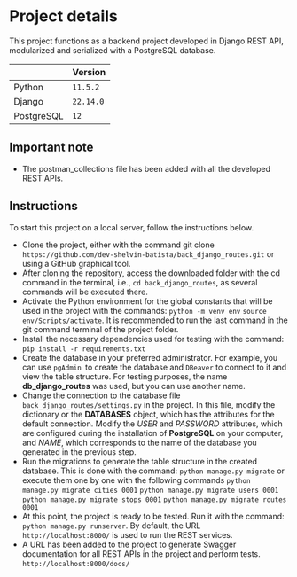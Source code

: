 
# Project details
This project functions as a backend project developed in Django REST API, modularized and serialized with a PostgreSQL database.

| |Version |
|----------------|-------------------------------|
|Python |`11.5.2` |
|Django |`22.14.0`|
|PostgreSQL |`12`|

## Important note
- The postman_collections file has been added with all the developed REST APIs.

## Instructions
To start this project on a local server, follow the instructions below.

- Clone the project, either with the command git clone `https://github.com/dev-shelvin-batista/back_django_routes.git` or using a GitHub graphical tool.
- After cloning the repository, access the downloaded folder with the cd command in the terminal, i.e., `cd back_django_routes`, as several commands will be executed there.
- Activate the Python environment for the global constants that will be used in the project with the commands:  `python -m venv env` `source env/Scripts/activate`. It is recommended to run the last command in the git command terminal of the project folder.
- Install the necessary dependencies used for testing with the command: `pip install -r requirements.txt`
- Create the database in your preferred administrator. For example, you can use `pgAdmin `to create the database and `DBeaver` to connect to it and view the table structure. For testing purposes, the name **db_django_routes** was used, but you can use another name.
- Change the connection to the database file `back_django_routes/settings.py` in the project. In this file, modify the dictionary or the **DATABASES** object, which has the attributes for the default connection. Modify the *USER* and *PASSWORD* attributes, which are configured during the installation of **PostgreSQL** on your computer, and *NAME*, which corresponds to the name of the database you generated in the previous step.
- Run the migrations to generate the table structure in the created database. This is done with the command: `python manage.py migrate` or execute them one by one with the following commands `python manage.py migrate cities 0001` `python manage.py migrate users 0001` `python manage.py migrate stops 0001` `python manage.py migrate routes 0001`
- At this point, the project is ready to be tested. Run it with the command: `python manage.py runserver`. By default, the URL `http://localhost:8000/` is used to run the REST services.
- A URL has been added to the project to generate Swagger documentation for all REST APIs in the project and perform tests. `http://localhost:8000/docs/`